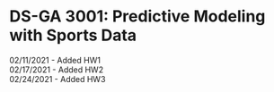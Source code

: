 # DS-GA 3001: Predictive Modeling with Sports Data

02/11/2021 - Added HW1  
02/17/2021 - Added HW2  
02/24/2021 - Added HW3  
